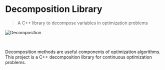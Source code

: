 # Decomposition Library

> A C++ library to decompose variables in optimization problems

<!-- Later replace with a better image. Some visualization from matplotlib would do. -->
![Decomposition](https://w7.pngwing.com/pngs/318/666/png-transparent-analysis-chart-decomposition-decomposition-analysis-ppt-chart-blue-text-logo.png)

<br/>

<!-- Later replace with a better text: problem, why it's useful, why it's unsolved, what this lib does -->
Decomposition methods are useful components of optimization algorithms. This project is a C++ decomposition library for continuous optimization problems.

 <br/>
 
<!-- START doctoc generated TOC please keep comment here to allow auto update -->
<!-- DON'T EDIT THIS SECTION, INSTEAD RE-RUN doctoc TO UPDATE -->
<!--
**Table of Contents**

- [Examples](#examples)
  - [Implementing an Optimization Problem](#implementing-an-optimization-problem)
  - [Executing an Decomposition Method:](#executing-an-decomposition-method)
- [Integration](#integration)
  - [Dependencies](#dependencies)
- [How it works](#how-it-works)
  - [Decomposition Methods](#decomposition-methods)
- [Contributing](#contributing)
  - [Collaborators and Contributors](#collaborators-and-contributors)
- [References](#references)

<!-- END doctoc generated TOC please keep comment here to allow auto update -->
<!--
## Examples

For very quick complete examples, see the directory [examples](/examples).

### Implementing an Optimization Problem

The code below presents an optimization problem example:

```cpp
#include <decomposition/optimization_problem.h>

using namespace decompose;

class problem_example_1 : public optimization_problem {
public:
    using super = optimization_problem;

public:
    explicit problem_example_1(size_t dimension, std::vector<scalar> lower_bound,
                               std::vector<scalar> upper_bound)
        : super(dimension, std::move(lower_bound), std::move(upper_bound)) {}

    scalar value(const std::vector<scalar> &x) override {
        scalar sum = 0.0;
        for(scalar x_i : x){
            sum += x_i * x_i;
        }
        return sum;
    }
};
```


### Executing an Decomposition Method:

The code below presents an example of the Differential Grouping for the optimization problem previously presented:

```cpp
#include <decomposition/differential_grouping.h>
#include <decomposition/optimization_problem.h>
#include <sstream>

using namespace decompose;
using namespace std;


int main(){
    const size_t dimension = 7;
    const scalar lower_bound = -5.0;
    const scalar upper_bound = 10.0;

    vector<set<size_t>> sub_problems;
    size_t number_seps, number_non_seps;

    problem_example f(dimension, vector<scalar>(dimension, lower_bound), vector<scalar>(dimension, upper_bound));

    criteria criteria_;
    options options_ = options::defaults();
    differential_grouping method;
    method.decompose(f, options_, criteria_);

    cout << "Differential Grouping Method Example - Default Parameter" << endl;

    sub_problems = f.get_problem_structure();
    cout << " - Number of Function Evaluations: " << criteria_.evaluations << endl;
    number_seps = 0;
    number_non_seps = 0;
    for(auto & sub_problem : sub_problems){
        if(sub_problem.size() > 1){
            number_non_seps += sub_problem.size();
        }
        else{
            number_seps++;
        }
    }

    ostringstream s;
    s << "[";
    for(size_t i = 0; i < sub_problems.size(); i++){
        s << "[";
        auto it = sub_problems[i].begin();
        bool print = true;
        while(print && !sub_problems.empty()){
            s << (*it);
            it++;
            if(it != sub_problems[i].end()){
                s << ", ";
            }else{
                print = false;
            }
        }
        s << "]";
    }
    s << "]";

    cout << " - Number of sub-problems found: " << sub_problems.size() << endl;
    cout << " - Number of separable decision variables: " << number_seps  << endl;
    cout << " - Number of non-separable decision variables: " << number_non_seps  << endl;
    cout << " - Problem Structure Found: " << s.str() << endl;
    cout << endl << endl;

    return 0;
}
```

## Integration

### Dependencies

C++11

Cmake - Minimal Version 3.9

## How it works

![Class Diagram](docs/images/class_diagram.png)

### Decomposition Methods
- Differential Grouping (DG) [1]
- Differential Grouping 2 (DG2) [2]
- Extended Differential Grouping (XGD) [3]
- Fast Interdependency Identification (FII) [4]
- Global Differential Grouping (GDG) [5]
- Recursive Differential Grouping (RDG) [6]
- Recursive Differential Grouping 2 (RDG2) [7]
- Recursive Differential Grouping 1 (RDG3) [8]

## Contributing

PRs are welcome. If contributing with code, please leave the pedantic mode ON (`-DBUILD_WITH_PEDANTIC_WARNINGS=ON`), use [cppcheck](http://cppcheck.sourceforge.net), and [clang-format](https://clang.llvm.org/docs/ClangFormat.html).

<details>
    <summary>Example: CLion</summary>
    
![CLion Settings with Pedantic Mode](docs/images/pedantic_clion.png)
    
</details>

### Collaborators and Contributors

<!-- readme: collaborators,contributors -start --> 
<!--
<table>
<tr>
    <td align="center">
        <a href="https://github.com/alandefreitas">
            <img src="https://avatars.githubusercontent.com/u/5369819?v=4" width="100;" alt="alandefreitas"/>
            <br />
            <sub><b>Alan De Freitas</b></sub>
        </a>
    </td>
    <td align="center">
        <a href="https://github.com/RodolfoALopes">
            <img src="https://avatars.githubusercontent.com/u/25302761?v=4" width="100;" alt="RodolfoALopes"/>
            <br />
            <sub><b>Rodolfo A Lopes</b></sub>
        </a>
    </td></tr>
</table>
<!-- readme: collaborators,contributors -end -->
<!--
## References

These are some references we used for this work.

1)  M. N. Omidvar, X. Li, Y. Mei and X. Yao, Cooperative Co-Evolution With Differential Grouping for Large Scale Optimization, in IEEE Transactions on Evolutionary Computation, vol. 18, no. 3, pp. 378-393, June 2014, doi: 10.1109/TEVC.2013.2281543.

2)  M. N. Omidvar, M. Yang, Y. Mei, X. Li and X. Yao, DG2: A Faster and More Accurate Differential Grouping for Large-Scale Black-Box Optimization, in IEEE Transactions on Evolutionary Computation, vol. 21, no. 6, pp. 929-942, Dec. 2017, doi: 10.1109/TEVC.2017.2694221.

3)  Yuan Sun, Michael Kirley, and Saman Kumara Halgamuge. 2015. Extended Differential Grouping for Large Scale Global Optimization with Direct and Indirect Variable Interactions. In Proceedings of the 2015 Annual Conference on Genetic and Evolutionary Computation (GECCO '15). Association for Computing Machinery, New York, NY, USA, 313b320. DOI: doi.org/10.1145/2739480.2754666

4)  Xiao-Min Hu, Fei-Long He, Wei-Neng Chen, Jun Zhang, Cooperation coevolution with fast interdependency identification for large scale optimization, Information Sciences, Volume 381, 2017, Pages 142-160.

5)  Yi Mei, Mohammad Nabi Omidvar, Xiaodong Li, and Xin Yao. 2016. A Competitive Divide-and-Conquer Algorithm for Unconstrained Large-Scale Black-Box Optimization. ACM Trans. Math. Softw. 42, 2, Article 13 (June 2016), 24 pages. DOI: doi.org/10.1145/2791291

6)  Y. Sun, M. Kirley and S. K. Halgamuge, "A Recursive Decomposition Method for Large Scale Continuous Optimization," in IEEE Transactions on Evolutionary Computation, vol. 22, no. 5, pp. 647-661, Oct. 2018, doi: 10.1109/TEVC.2017.2778089.

7)  Yuan Sun, Mohammad Nabi Omidvar, Michael Kirley, and Xiaodong Li. 2018. Adaptive threshold parameter estimation with recursive differential grouping for problem decomposition. In <i>Proceedings of the Genetic and Evolutionary Computation Conference</i> (<i>GECCO '18</i>). Association for Computing Machinery, New York, NY, USA, 889b896. DOI: doi.org/10.1145/3205455.3205483

8)  Y. Sun, X. Li, A. Ernst and M. N. Omidvar, "Decomposition for Large-scale Optimization Problems with Overlapping Components," 2019 IEEE Congress on Evolutionary Computation (CEC), Wellington, New Zealand, 2019, pp. 326-333, doi: 10.1109/CEC.2019.8790204.

9)  Virtual Library of Simulation Experiments. Test Functions and Datasets - Sphere Function. Access 08-11-2020. (2020) 
10) -->
